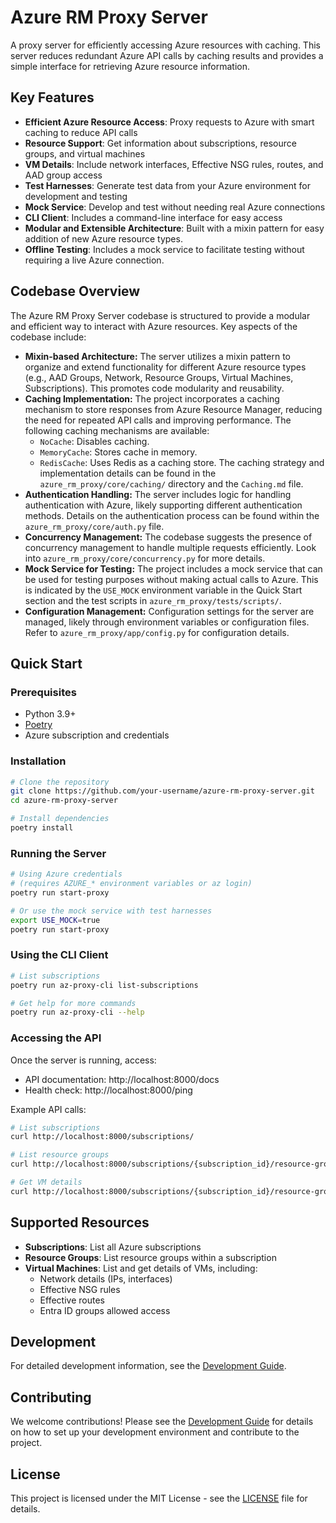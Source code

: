 # Azure RM Proxy Server 

A proxy server for efficiently accessing Azure resources with caching. This server reduces redundant Azure API calls by caching results and provides a simple interface for retrieving Azure resource information.

## Key Features

- **Efficient Azure Resource Access**: Proxy requests to Azure with smart caching to reduce API calls
- **Resource Support**: Get information about subscriptions, resource groups, and virtual machines
- **VM Details**: Include network interfaces, Effective NSG rules, routes, and AAD group access
- **Test Harnesses**: Generate test data from your Azure environment for development and testing
- **Mock Service**: Develop and test without needing real Azure connections
- **CLI Client**: Includes a command-line interface for easy access
- **Modular and Extensible Architecture**: Built with a mixin pattern for easy addition of new Azure resource types.
- **Offline Testing**: Includes a mock service to facilitate testing without requiring a live Azure connection.

## Codebase Overview

The Azure RM Proxy Server codebase is structured to provide a modular and efficient way to interact with Azure resources. Key aspects of the codebase include:

*   **Mixin-based Architecture:** The server utilizes a mixin pattern to organize and extend functionality for different Azure resource types (e.g., AAD Groups, Network, Resource Groups, Virtual Machines, Subscriptions). This promotes code modularity and reusability.
*   **Caching Implementation:** The project incorporates a caching mechanism to store responses from Azure Resource Manager, reducing the need for repeated API calls and improving performance. The following caching mechanisms are available:
    *   `NoCache`: Disables caching.
    *   `MemoryCache`: Stores cache in memory.
    *   `RedisCache`: Uses Redis as a caching store.
    The caching strategy and implementation details can be found in the `azure_rm_proxy/core/caching/` directory and the `Caching.md` file.
*   **Authentication Handling:** The server includes logic for handling authentication with Azure, likely supporting different authentication methods. Details on the authentication process can be found within the `azure_rm_proxy/core/auth.py` file.
*   **Concurrency Management:** The codebase suggests the presence of concurrency management to handle multiple requests efficiently. Look into `azure_rm_proxy/core/concurrency.py` for more details.
*   **Mock Service for Testing:** The project includes a mock service that can be used for testing purposes without making actual calls to Azure. This is indicated by the `USE_MOCK` environment variable in the Quick Start section and the test scripts in `azure_rm_proxy/tests/scripts/`.
*   **Configuration Management:** Configuration settings for the server are managed, likely through environment variables or configuration files. Refer to `azure_rm_proxy/app/config.py` for configuration details.

## Quick Start

### Prerequisites

- Python 3.9+
- [Poetry](https://python-poetry.org/docs/#installation)
- Azure subscription and credentials

### Installation

```bash
# Clone the repository
git clone https://github.com/your-username/azure-rm-proxy-server.git
cd azure-rm-proxy-server

# Install dependencies
poetry install
```

### Running the Server

```bash
# Using Azure credentials 
# (requires AZURE_* environment variables or az login)
poetry run start-proxy

# Or use the mock service with test harnesses
export USE_MOCK=true
poetry run start-proxy
```

### Using the CLI Client

```bash
# List subscriptions
poetry run az-proxy-cli list-subscriptions

# Get help for more commands
poetry run az-proxy-cli --help
```

### Accessing the API

Once the server is running, access:
- API documentation: http://localhost:8000/docs
- Health check: http://localhost:8000/ping

Example API calls:
```bash
# List subscriptions
curl http://localhost:8000/subscriptions/

# List resource groups
curl http://localhost:8000/subscriptions/{subscription_id}/resource-groups/

# Get VM details
curl http://localhost:8000/subscriptions/{subscription_id}/resource-groups/{resource_group_name}/virtual-machines/{vm_name}
```

## Supported Resources

- **Subscriptions**: List all Azure subscriptions
- **Resource Groups**: List resource groups within a subscription
- **Virtual Machines**: List and get details of VMs, including:
  - Network details (IPs, interfaces)
  - Effective NSG rules
  - Effective routes
  - Entra ID groups allowed access

## Development

For detailed development information, see the [Development Guide](Development.md).

## Contributing

We welcome contributions! Please see the [Development Guide](Development.md) for details on how to set up your development environment and contribute to the project.

## License

This project is licensed under the MIT License - see the [LICENSE](LICENSE) file for details.







